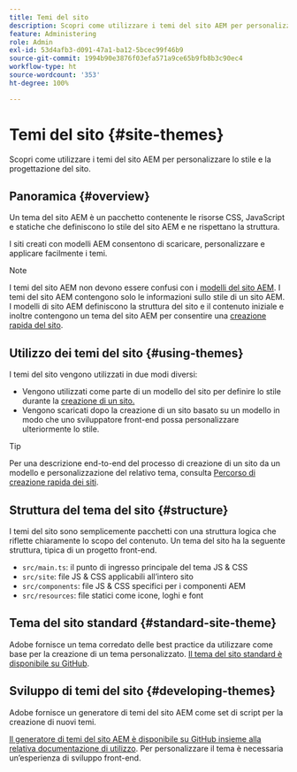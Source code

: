 ```yaml
---
title: Temi del sito
description: Scopri come utilizzare i temi del sito AEM per personalizzare lo stile e la progettazione del sito.
feature: Administering
role: Admin
exl-id: 53d4afb3-d091-47a1-ba12-5bcec99f46b9
source-git-commit: 1994b90e3876f03efa571a9ce65b9fb8b3c90ec4
workflow-type: ht
source-wordcount: '353'
ht-degree: 100%

---
```


# Temi del sito {#site-themes}

Scopri come utilizzare i temi del sito AEM per personalizzare lo stile e la progettazione del sito.

## Panoramica {#overview}

Un tema del sito AEM è un pacchetto contenente le risorse CSS, JavaScript e statiche che definiscono lo stile del sito AEM e ne rispettano la struttura.

I siti creati con modelli AEM consentono di scaricare, personalizzare e applicare facilmente i temi.

>[!NOTE]
>
>I temi del sito AEM non devono essere confusi con i [modelli del sito AEM](site-templates.md). I temi del sito AEM contengono solo le informazioni sullo stile di un sito AEM. I modelli di sito AEM definiscono la struttura del sito e il contenuto iniziale e inoltre contengono un tema del sito AEM per consentire una [creazione rapida del sito](create-site.md).

## Utilizzo dei temi del sito {#using-themes}

I temi del sito vengono utilizzati in due modi diversi:

* Vengono utilizzati come parte di un modello del sito per definire lo stile durante la [creazione di un sito.](create-site.md)
* Vengono scaricati dopo la creazione di un sito basato su un modello in modo che uno sviluppatore front-end possa personalizzare ulteriormente lo stile.

>[!TIP]
>
>Per una descrizione end-to-end del processo di creazione di un sito da un modello e personalizzazione del relativo tema, consulta [Percorso di creazione rapida dei siti](/help/journey-sites/quick-site/overview.md).

## Struttura del tema del sito {#structure}

I temi del sito sono semplicemente pacchetti con una struttura logica che riflette chiaramente lo scopo del contenuto. Un tema del sito ha la seguente struttura, tipica di un progetto front-end.

* `src/main.ts`: il punto di ingresso principale del tema JS &amp; CSS
* `src/site`: file JS &amp; CSS applicabili all’intero sito
* `src/components`: file JS &amp; CSS specifici per i componenti AEM
* `src/resources`: file statici come icone, loghi e font

## Tema del sito standard {#standard-site-theme}

Adobe fornisce un tema corredato delle best practice da utilizzare come base per la creazione di un tema personalizzato. [Il tema del sito standard è disponibile su GitHub](https://github.com/adobe/aem-site-template-standard/tree/main/theme).

## Sviluppo di temi del sito {#developing-themes}

Adobe fornisce un generatore di temi del sito AEM come set di script per la creazione di nuovi temi.

[Il generatore di temi del sito AEM è disponibile su GitHub insieme alla relativa documentazione di utilizzo](https://github.com/adobe/aem-site-theme-builder). Per personalizzare il tema è necessaria un’esperienza di sviluppo front-end.
